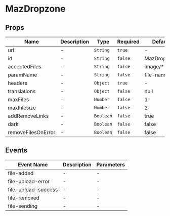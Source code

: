 # MazDropzone

## Props

<!-- @vuese:MazDropzone:props:start -->

| Name               | Description | Type      | Required | Default     |
| ------------------ | ----------- | --------- | -------- | ----------- |
| url                | -           | `String`  | `true`   | -           |
| id                 | -           | `String`  | `false`  | MazDropzone |
| acceptedFiles      | -           | `String`  | `false`  | image/\*    |
| paramName          | -           | `String`  | `false`  | file-name   |
| headers            | -           | `Object`  | `true`   | -           |
| translations       | -           | `Object`  | `false`  | null        |
| maxFiles           | -           | `Number`  | `false`  | 1           |
| maxFilesize        | -           | `Number`  | `false`  | 2           |
| addRemoveLinks     | -           | `Boolean` | `false`  | true        |
| dark               | -           | `Boolean` | `false`  | false       |
| removeFilesOnError | -           | `Boolean` | `false`  | false       |

<!-- @vuese:MazDropzone:props:end -->

## Events

<!-- @vuese:MazDropzone:events:start -->

| Event Name          | Description | Parameters |
| ------------------- | ----------- | ---------- |
| file-added          | -           | -          |
| file-upload-error   | -           | -          |
| file-upload-success | -           | -          |
| file-removed        | -           | -          |
| file-sending        | -           | -          |

<!-- @vuese:MazDropzone:events:end -->
